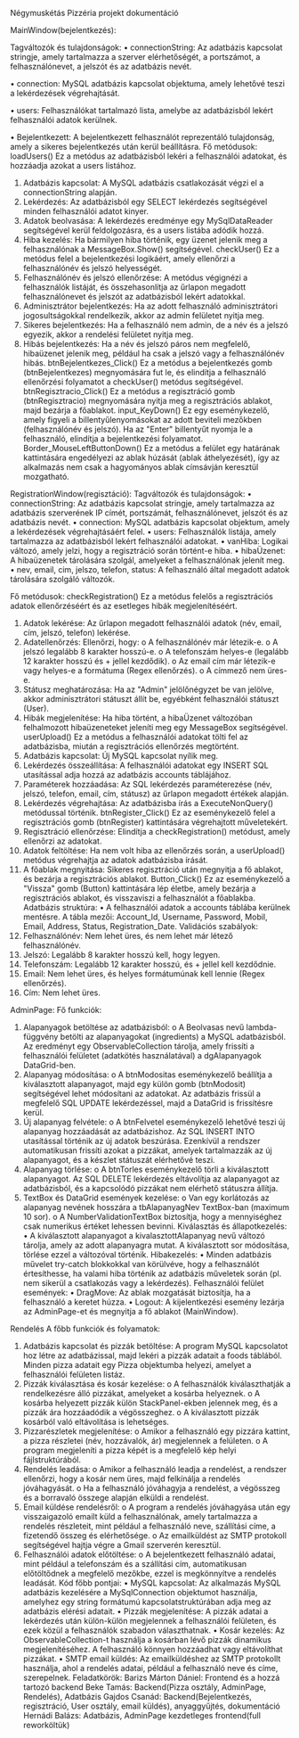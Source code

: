 Négymuskétás
Pizzéria projekt dokumentáció


MainWindow(bejelentkezés):

Tagváltozók és tulajdonságok:
•	connectionString: Az adatbázis kapcsolat stringje, amely tartalmazza a szerver elérhetőségét, a portszámot, a felhasználónevet, a jelszót és az adatbázis nevét.

•	connection: MySQL adatbázis kapcsolat objektuma, amely lehetővé teszi a lekérdezések végrehajtását.

•	users: Felhasználókat tartalmazó lista, amelybe az adatbázisból lekért felhasználói adatok kerülnek.

•	Bejelentkezett: A bejelentkezett felhasználót reprezentáló tulajdonság, amely a sikeres bejelentkezés után kerül beállításra.
Fő metódusok:
loadUsers()
Ez a metódus az adatbázisból lekéri a felhasználói adatokat, és hozzáadja azokat a users listához.
1.	Adatbázis kapcsolat: A MySQL adatbázis csatlakozását végzi el a connectionString alapján.
2.	Lekérdezés: Az adatbázisból egy SELECT lekérdezés segítségével minden felhasználói adatot kinyer.
3.	Adatok beolvasása: A lekérdezés eredménye egy MySqlDataReader segítségével kerül feldolgozásra, és a users listába adódik hozzá.
4.	Hiba kezelés: Ha bármilyen hiba történik, egy üzenet jelenik meg a felhasználónak a MessageBox.Show() segítségével.
checkUser()
Ez a metódus felel a bejelentkezési logikáért, amely ellenőrzi a felhasználónév és jelszó helyességét.
1.	Felhasználónév és jelszó ellenőrzése: A metódus végignézi a felhasználók listáját, és összehasonlítja az űrlapon megadott felhasználónevet és jelszót az adatbázisból lekért adatokkal.
2.	Adminisztrátor bejelentkezés: Ha az adott felhasználó adminisztrátori jogosultságokkal rendelkezik, akkor az admin felületet nyitja meg.
3.	Sikeres bejelentkezés: Ha a felhasználó nem admin, de a név és a jelszó egyezik, akkor a rendelési felületet nyitja meg.
4.	Hibás bejelentkezés: Ha a név és jelszó páros nem megfelelő, hibaüzenet jelenik meg, például ha csak a jelszó vagy a felhasználónév hibás.
btnBejelentkezes_Click()
Ez a metódus a bejelentkezés gomb (btnBejelentkezes) megnyomására fut le, és elindítja a felhasználó ellenőrzési folyamatot a checkUser() metódus segítségével.
btnRegisztracio_Click()
Ez a metódus a regisztráció gomb (btnRegisztracio) megnyomására nyitja meg a regisztrációs ablakot, majd bezárja a főablakot.
input_KeyDown()
Ez egy eseménykezelő, amely figyeli a billentyűlenyomásokat az adott beviteli mezőkben (felhasználónév és jelszó). Ha az "Enter" billentyűt nyomja le a felhasználó, elindítja a bejelentkezési folyamatot.
Border_MouseLeftButtonDown()
Ez a metódus a felület egy határának kattintására engedélyezi az ablak húzását (ablak áthelyezését), így az alkalmazás nem csak a hagyományos ablak címsávján keresztül mozgatható.



RegistrationWindow(regisztáció):
Tagváltozók és tulajdonságok:
•	connectionString: Az adatbázis kapcsolat stringje, amely tartalmazza az adatbázis szerverének IP címét, portszámát, felhasználónevet, jelszót és az adatbázis nevét.
•	connection: MySQL adatbázis kapcsolat objektum, amely a lekérdezések végrehajtásáért felel.
•	users: Felhasználók listája, amely tartalmazza az adatbázisból lekért felhasználói adatokat.
•	vanHiba: Logikai változó, amely jelzi, hogy a regisztráció során történt-e hiba.
•	hibaÜzenet: A hibaüzenetek tárolására szolgál, amelyeket a felhasználónak jelenít meg.
•	nev, email, cim, jelszo, telefon, status: A felhasználó által megadott adatok tárolására szolgáló változók.

Fő metódusok:
checkRegistration()
Ez a metódus felelős a regisztrációs adatok ellenőrzéséért és az esetleges hibák megjelenítéséért.
1.	Adatok lekérése: Az űrlapon megadott felhasználói adatok (név, email, cím, jelszó, telefon) lekérése.
2.	Adatellenőrzés: Ellenőrzi, hogy:
o	A felhasználónév már létezik-e.
o	A jelszó legalább 8 karakter hosszú-e.
o	A telefonszám helyes-e (legalább 12 karakter hosszú és + jellel kezdődik).
o	Az email cím már létezik-e vagy helyes-e a formátuma (Regex ellenőrzés).
o	A címmező nem üres-e.
3.	Státusz meghatározása: Ha az "Admin" jelölőnégyzet be van jelölve, akkor adminisztrátori státuszt állít be, egyébként felhasználói státuszt (User).
4.	Hibák megjelenítése: Ha hiba történt, a hibaÜzenet változóban felhalmozott hibaüzeneteket jeleníti meg egy MessageBox segítségével.
userUpload()
Ez a metódus a felhasználói adatokat tölti fel az adatbázisba, miután a regisztrációs ellenőrzés megtörtént.
1.	Adatbázis kapcsolat: Új MySQL kapcsolat nyílik meg.
2.	Lekérdezés összeállítása: A felhasználói adatokat egy INSERT SQL utasítással adja hozzá az adatbázis accounts táblájához.
3.	Paraméterek hozzáadása: Az SQL lekérdezés paraméterezése (név, jelszó, telefon, email, cím, státusz) az űrlapon megadott értékek alapján.
4.	Lekérdezés végrehajtása: Az adatbázisba írás a ExecuteNonQuery() metódussal történik.
btnRegister_Click()
Ez az eseménykezelő felel a regisztrációs gomb (btnRegister) kattintására végrehajtott műveletekért.
1.	Regisztráció ellenőrzése: Elindítja a checkRegistration() metódust, amely ellenőrzi az adatokat.
2.	Adatok feltöltése: Ha nem volt hiba az ellenőrzés során, a userUpload() metódus végrehajtja az adatok adatbázisba írását.
3.	A főablak megnyitása: Sikeres regisztráció után megnyitja a fő ablakot, és bezárja a regisztrációs ablakot.
Button_Click()
Ez az eseménykezelő a "Vissza" gomb (Button) kattintására lép életbe, amely bezárja a regisztrációs ablakot, és visszaviszi a felhasználót a főablakba.
Adatbázis struktúra:
•	A felhasználói adatok a accounts táblába kerülnek mentésre. A tábla mezői: Account_Id, Username, Password, Mobil, Email, Address, Status, Registration_Date.
Validációs szabályok:
1.	Felhasználónév: Nem lehet üres, és nem lehet már létező felhasználónév.
2.	Jelszó: Legalább 8 karakter hosszú kell, hogy legyen.
3.	Telefonszám: Legalább 12 karakter hosszú, és + jellel kell kezdődnie.
4.	Email: Nem lehet üres, és helyes formátumúnak kell lennie (Regex ellenőrzés).
5.	Cím: Nem lehet üres.


AdminPage:
Fő funkciók:
1.	Alapanyagok betöltése az adatbázisból:
o	A Beolvasas nevű lambda-függvény betölti az alapanyagokat (ingredients) a MySQL adatbázisból. Az eredményt egy ObservableCollection tárolja, amely frissíti a felhasználói felületet (adatkötés használatával) a dgAlapanyagok DataGrid-ben.
2.	Alapanyag módosítása:
o	A btnModositas eseménykezelő beállítja a kiválasztott alapanyagot, majd egy külön gomb (btnModosit) segítségével lehet módosítani az adatokat. Az adatbázis frissül a megfelelő SQL UPDATE lekérdezéssel, majd a DataGrid is frissítésre kerül.
3.	Új alapanyag felvétele:
o	A btnFelvetel eseménykezelő lehetővé teszi új alapanyag hozzáadását az adatbázishoz. Az SQL INSERT INTO utasítással történik az új adatok beszúrása. Ezenkívül a rendszer automatikusan frissíti azokat a pizzákat, amelyek tartalmazzák az új alapanyagot, és a készlet státuszát elérhetővé teszi.
4.	Alapanyag törlése:
o	A btnTorles eseménykezelő törli a kiválasztott alapanyagot. Az SQL DELETE lekérdezés eltávolítja az alapanyagot az adatbázisból, és a kapcsolódó pizzákat nem elérhető státuszra állítja.
5.	TextBox és DataGrid események kezelése:
o	Van egy korlátozás az alapanyag nevének hosszára a tbAlapanyagNev TextBox-ban (maximum 10 sor).
o	A NumberValidationTextBox biztosítja, hogy a mennyiséghez csak numerikus értéket lehessen bevinni.
Kiválasztás és állapotkezelés:
•	A kiválasztott alapanyagot a kivalasztottAlapanyag nevű változó tárolja, amely az adott alapanyagra mutat. A kiválasztott sor módosítása, törlése ezzel a változóval történik.
Hibakezelés:
•	Minden adatbázis művelet try-catch blokkokkal van körülvéve, hogy a felhasználót értesíthesse, ha valami hiba történik az adatbázis műveletek során (pl. nem sikerül a csatlakozás vagy a lekérdezés).
Felhasználói felület események:
•	DragMove: Az ablak mozgatását biztosítja, ha a felhasználó a keretet húzza.
•	Logout: A kijelentkezési esemény lezárja az AdminPage-et és megnyitja a fő ablakot (MainWindow).







Rendelés
A főbb funkciók és folyamatok:
1.	Adatbázis kapcsolat és pizzák betöltése: A program MySQL kapcsolatot hoz létre az adatbázissal, majd lekéri a pizzák adatait a foods táblából. Minden pizza adatait egy Pizza objektumba helyezi, amelyet a felhasználói felületen listáz.
2.	Pizzák kiválasztása és kosár kezelése:
o	A felhasználók kiválaszthatják a rendelkezésre álló pizzákat, amelyeket a kosárba helyeznek.
o	A kosárba helyezett pizzák külön StackPanel-ekben jelennek meg, és a pizzák ára hozzáadódik a végösszeghez.
o	A kiválasztott pizzák kosárból való eltávolítása is lehetséges.
3.	Pizzarészletek megjelenítése:
o	Amikor a felhasználó egy pizzára kattint, a pizza részletei (név, hozzávalók, ár) megjelennek a felületen.
o	A program megjeleníti a pizza képét is a megfelelő kép helyi fájlstruktúrából.
4.	Rendelés leadása:
o	Amikor a felhasználó leadja a rendelést, a rendszer ellenőrzi, hogy a kosár nem üres, majd felkínálja a rendelés jóváhagyását.
o	Ha a felhasználó jóváhagyja a rendelést, a végösszeg és a borravaló összege alapján elküldi a rendelést.
5.	Email küldése rendelésről:
o	A program a rendelés jóváhagyása után egy visszaigazoló emailt küld a felhasználónak, amely tartalmazza a rendelés részleteit, mint például a felhasználó neve, szállítási címe, a fizetendő összeg és elérhetősége.
o	Az emailküldést az SMTP protokoll segítségével hajtja végre a Gmail szerverén keresztül.
6.	Felhasználói adatok előtöltése:
o	A bejelentkezett felhasználó adatai, mint például a telefonszám és a szállítási cím, automatikusan előtöltődnek a megfelelő mezőkbe, ezzel is megkönnyítve a rendelés leadását.
Kód főbb pontjai:
•	MySQL kapcsolat: Az alkalmazás MySQL adatbázis kezelésére a MySqlConnection objektumot használja, amelyhez egy string formátumú kapcsolatstruktúrában adja meg az adatbázis elérési adatait.
•	Pizzák megjelenítése: A pizzák adatai a lekérdezés után külön-külön megjelennek a felhasználói felületen, és ezek közül a felhasználók szabadon választhatnak.
•	Kosár kezelés: Az ObservableCollection-t használja a kosárban lévő pizzák dinamikus megjelenítéséhez. A felhasználó könnyen hozzáadhat vagy eltávolíthat pizzákat.
•	SMTP email küldés: Az emailküldéshez az SMTP protokollt használja, ahol a rendelés adatai, például a felhasználó neve és címe, szerepelnek.
Feladatkörök:
Barizs Márton Dániel: Frontend és a hozzá tartozó backend
Beke Tamás: Backend(Pizza osztály, AdminPage, Rendelés), Adatbázis
Gajdos Csanád: Backend(Bejelentkezés, regisztráció, User osztály, email küldés), 				 anyaggyűjtés, dokumentáció
Hernádi Balázs: Adatbázis, AdminPage kezdetleges frontend(full reworköltük)
